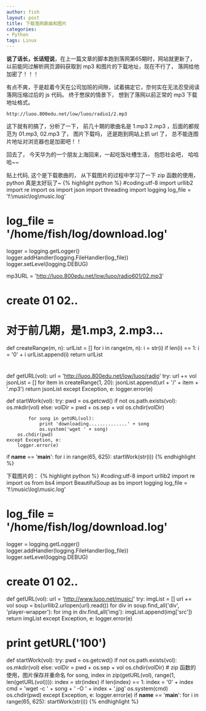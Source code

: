 ```yaml
---
author: fish
layout: post
title: 下载落网歌曲和图片
categories:
- Python
tags: Linux
---
```

**说了话长，长话短说**，在上一篇文章的脚本跑到落网第65期时，网站就更新了，以前能同过解析网页源码获取到 mp3 和图片的下载地址，现在不行了， 落网给他加密了！！！


有点不爽，于是趁着今天在公司加班的间隙，试着搞定它，奈何实在无法忍受阅读落网压缩过后的 js 代码。 终于憋尿的情景下， 想到了落网以前正常的 mp3 下载地址格式。 

    http://luoo.800edu.net/low/luoo/radio1/2.mp3
    
这下就有的搞了，分析了一下， 前几十期的歌曲名是 1.mp3 2.mp3 ，后面的都规范为 01.mp3, 02.mp3 了， 图片下载吗， 还是跑到网站上抓 url 了， 总不能连图片地址对浏览器也是加密吧！！


回去了， 今天华为的一个朋友上海回来，一起吃饭吐槽生活， 抱怨社会吧， 哈哈哈~~


<!--more-->
贴上代码, 这个是下载歌曲的， 从下载图片的过程中学习了一下 zip 函数的使用， python 真是太好玩了~ 
{% highlight python %}
#coding:utf-8
import urllib2
import re
import os
import json
import threading
import logging
log_file = 'f:\music\log\music.log'
# log_file = '/home/fish/log/download.log'
logger = logging.getLogger()
logger.addHandler(logging.FileHandler(log_file))
logger.setLevel(logging.DEBUG)


mp3URL = 'http://luoo.800edu.net/low/luoo/radio601/02.mp3'
# create 01 02..
# 对于前几期，是1.mp3, 2.mp3...
def createRange(m, n):
    urlList = []
    for i in range(m, n):
        i = str(i)
        if len(i) == 1:
            i = '0' + i
        urlList.append(i)
    return  urlList
#  
def getURL(vol):
    url = 'http://luoo.800edu.net/low/luoo/radio'
    try:
        url += vol 
        jsonList = []
        for item in createRange(1, 20):
            jsonList.append(url + '/' + item + '.mp3')
        return jsonList
    except Exception, e:
        logger.error(e)

def startWork(vol):
    try:
        pwd = os.getcwd()
        if not os.path.exists(vol):
            os.mkdir(vol)
        else:
            volDir = pwd + os.sep + vol
            os.chdir(volDir)
            
            for song in getURL(vol):
                print 'downloading..............' + song
                os.system('wget ' + song)
        os.chdir(pwd)
    except Exception, e:
        logger.error(e)
if __name__ == '__main__':
    for i in range(65, 625):
        startWork(str(i))
{% endhighlight %}

下载图片的：
{% highlight python %}
#coding:utf-8
import urllib2
import re
import os
from bs4 import BeautifulSoup as bs
import logging
log_file = 'f:\music\log\music.log'
# log_file = '/home/fish/log/download.log'
logger = logging.getLogger()
logger.addHandler(logging.FileHandler(log_file))
logger.setLevel(logging.DEBUG)

# create 01 02..
def getURL(vol):
    url = 'http://www.luoo.net/music/'
    try:
        imgList = []
        url += vol 
        soup = bs(urllib2.urlopen(url).read())
        for div in soup.find_all('div', 'player-wrapper'):
            for img in div.find_all('img'):
                imgList.append(img['src'])
        return imgList
    except Exception, e:
        logger.error(e)
# print getURL('100')
def startWork(vol):
    try:
        pwd = os.getcwd()
        if not os.path.exists(vol):
            os.mkdir(vol)
        else:
            volDir = pwd + os.sep + vol
            os.chdir(volDir)
            # zip 函数的使用，图片保存并重命名
            for song, index  in zip(getURL(vol), range(1, len(getURL(vol)))):
                index = str(index)
                if len(index) == 1:
                    index = '0' + index
                cmd = 'wget -c ' + song + ' -O ' + index + '.jpg'
                os.system(cmd)
        os.chdir(pwd)
    except Exception, e:
        logger.error(e)
if __name__ == '__main__':
    for i in range(65, 625):
        startWork(str(i))
{% endhighlight %}
    
